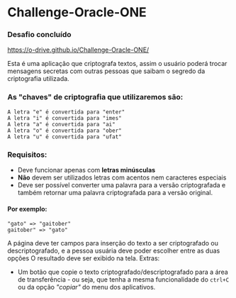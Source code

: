 # Challenge-Oracle-ONE

### Desafio concluído
https://o-drive.github.io/Challenge-Oracle-ONE/


Esta é uma aplicação que criptografa textos, assim o usuário poderá trocar mensagens secretas com outras pessoas que saibam o segredo da criptografia utilizada.

### As "chaves" de criptografia que utilizaremos são:<br>
`A letra "e" é convertida para "enter"`<br>
`A letra "i" é convertida para "imes"`<br>
`A letra "a" é convertida para "ai"`<br>
`A letra "o" é convertida para "ober"`<br>
`A letra "u" é convertida para "ufat"`<br>

### Requisitos:
- Deve funcionar apenas com **letras minúsculas**
- **Não** devem ser utilizados letras com acentos nem caracteres especiais
- Deve ser possível converter uma palavra para a versão criptografada e também retornar uma palavra criptografada para a versão original.

#### Por exemplo:<br>
`"gato" => "gaitober"`<br>
`gaitober" => "gato"`<br>

A página deve ter campos para inserção do texto a ser criptografado ou descriptografado, e a pessoa usuária deve poder escolher entre as duas opções
O resultado deve ser exibido na tela.
Extras:
- Um botão que copie o texto criptografado/descriptografado para a área de transferência - ou seja, que tenha a mesma funcionalidade do `ctrl+C` ou da opção *"copiar"* do menu dos aplicativos.
